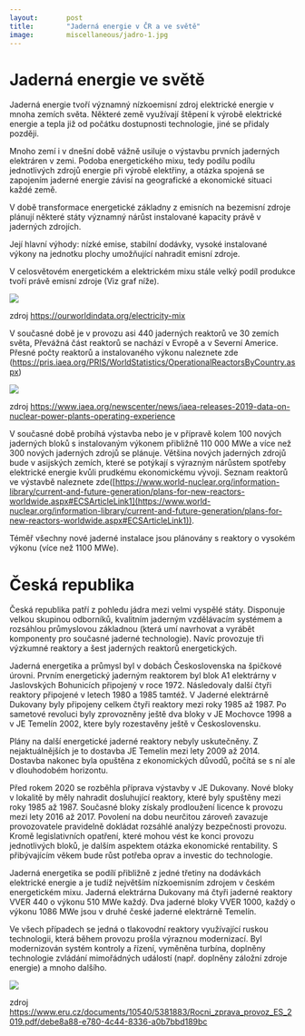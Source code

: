```yaml
---
layout:       post
title:        "Jaderná energie v ČR a ve světě"
image:        miscellaneous/jadro-1.jpg
---
```


# Jaderná energie ve světě

Jaderná energie tvoří významný nízkoemisní zdroj elektrické energie v mnoha zemích světa. Některé země využívají štěpení k výrobě elektrické energie a tepla již od počátku dostupnosti technologie, jiné se přidaly později.

Mnoho zemí i v dnešní době vážně usiluje o výstavbu prvních jaderných elektráren v zemi. Podoba energetického mixu, tedy podílu podílu jednotlivých zdrojů energie při výrobě elektřiny, a otázka spojená se zapojením jaderné energie závisí na geografické a ekonomické situaci každé země.

V době transformace energetické základny z emisních na bezemisní zdroje plánují některé státy významný nárůst instalované kapacity právě v jaderných zdrojích.

Její hlavní výhody: nízké emise, stabilní dodávky, vysoké instalované výkony na jednotku plochy umožňující nahradit emisní zdroje.

V celosvětovém energetickém a elektrickém mixu stále velký podíl produkce tvoří právě emisní zdroje (Viz graf níže).  

![](https://lh3.googleusercontent.com/eeEyehaVe_W9qSz6Ph30_qEER88W-DyA0qn9oHScsbbO4Gq_SsV3MmE-ENgNFy1gMnSLh1mqELJisOkzP5HzqPKtkMnVZMBoJmh9gnisZ8KmxVoMCU3uRT9nxqlB0Z5sf-03BszX)

zdroj https://ourworldindata.org/electricity-mix


V současné době je v provozu asi 440 jaderných reaktorů ve 30 zemích světa, Převážná část reaktorů se nachází v Evropě a v Severní Americe. Přesné počty reaktorů a instalovaného výkonu naleznete zde (https://pris.iaea.org/PRIS/WorldStatistics/OperationalReactorsByCountry.aspx)

![](https://lh5.googleusercontent.com/Rf4unG0nlNyDobiXfr3NTp0n6K0JJoKNtOIhrN9lBdfGUt_tWOy6GRU8midMmKtCo4HSVMQynBlvntEKiRTqNarDWj9VSQpkVcFdmt36zzLROt2ibUPPJfiEB5R8Pfv6HtBmH6-D)

zdroj https://www.iaea.org/newscenter/news/iaea-releases-2019-data-on-nuclear-power-plants-operating-experience

V současné době probíhá výstavba nebo je v přípravě kolem 100 nových jaderných bloků s instalovaným výkonem přibližně 110 000 MWe a více než 300 nových jaderných zdrojů se plánuje. Většina nových jaderných zdrojů bude v asijských zemích, které se potýkají s výrazným nárůstem spotřeby elektrické energie kvůli prudkému ekonomickému vývoji. Seznam reaktorů ve výstavbě naleznete zde([https://www.world-nuclear.org/information-library/current-and-future-generation/plans-for-new-reactors-worldwide.aspx#ECSArticleLink1](https://www.world-nuclear.org/information-library/current-and-future-generation/plans-for-new-reactors-worldwide.aspx#ECSArticleLink1)).

Téměř všechny nové jaderné instalace jsou plánovány s reaktory o vysokém výkonu (více než 1100 MWe).

# Česká republika

Česká republika patří z pohledu jádra mezi velmi vyspělé státy. Disponuje velkou skupinou odborníků, kvalitním jaderným vzdělávacím systémem a rozsáhlou průmyslovou základnou (která umí navrhovat a vyrábět komponenty pro současné jaderné technologie). Navíc provozuje tři výzkumné reaktory a šest jaderných reaktorů energetických.

Jaderná energetika a průmysl byl v dobách Československa na špičkové úrovni. Prvním energetický jaderným reaktorem byl blok A1 elektrárny v Jaslovských Bohunicích připojený v roce 1972. Následovaly další čtyři reaktory připojené v letech 1980 a 1985 tamtéž. V Jaderné elektrárně Dukovany byly připojeny celkem čtyři reaktory mezi roky 1985 až 1987. Po sametové revoluci byly zprovozněny ještě dva bloky v JE Mochovce 1998 a v JE Temelín 2002, ktere byly rozestavěny ještě v Československu.

Plány na další energetické jaderné reaktory nebyly uskutečněny. Z nejaktuálnějších je to dostavba JE Temelín mezi lety 2009 až 2014. Dostavba nakonec byla opuštěna z ekonomických důvodů, počítá se s ní ale v dlouhodobém horizontu.

Před rokem 2020 se rozběhla příprava výstavby v JE Dukovany. Nové bloky v lokalitě by měly nahradit dosluhující reaktory, které byly spuštěny mezi roky 1985 až 1987. Současné bloky získaly prodloužení licence k provozu mezi lety 2016 až 2017. Povolení na dobu neurčitou zároveň zavazuje provozovatele pravidelně dokládat rozsáhlé analýzy bezpečnosti provozu. Kromě legislativních opatření, které mohou vést ke konci provozu jednotlivých bloků, je dalším aspektem otázka ekonomické rentability. S přibývajícím věkem bude růst potřeba oprav a investic do technologie.

Jaderná energetika se podílí přibližně z jedné třetiny na dodávkách elektrické energie a je tudíž největším nízkoemisním zdrojem v českém energetickém mixu. Jaderná elektrárna Dukovany má čtyři jaderné reaktory VVER 440 o výkonu 510 MWe každý. Dva jaderné bloky VVER 1000, každý o výkonu 1086 MWe jsou v druhé české jaderné elektrárně Temelín.

Ve všech případech se jedná o tlakovodní reaktory využívající ruskou technologii, která během provozu prošla výraznou modernizací. Byl modernizován systém kontroly a řízení, vyměněna turbína, doplněny technologie zvládání mimořádných událostí (např. doplněny záložní zdroje energie) a mnoho dalšího.

![](https://lh3.googleusercontent.com/aPgqY3fLGkO8ZMo-V9YJQvAIjKB2YKh0mZPr9hdQp0LFyiO8PypcUED5puTN9iQF99g9ZeHz6pO7iwGaGDAXsAfDRVMpdgZkNgP8Yl3RjN-1k_JoPU6ztJxRqKFDIDh8kEkQvljE)

zdroj https://www.eru.cz/documents/10540/5381883/Rocni_zprava_provoz_ES_2019.pdf/debe8a88-e780-4c44-8336-a0b7bbd189bc
